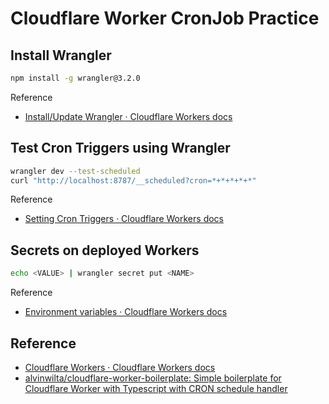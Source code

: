 # Cloudflare Worker CronJob Practice

## Install Wrangler

``` bash
npm install -g wrangler@3.2.0
```

Reference

- [Install/Update Wrangler · Cloudflare Workers docs](https://developers.cloudflare.com/workers/wrangler/install-and-update/)

## Test Cron Triggers using Wrangler

``` bash
wrangler dev --test-scheduled
curl "http://localhost:8787/__scheduled?cron=*+*+*+*+*"
```

Reference

- [Setting Cron Triggers · Cloudflare Workers docs](https://developers.cloudflare.com/workers/examples/cron-trigger/)

## Secrets on deployed Workers

``` bash
echo <VALUE> | wrangler secret put <NAME>
```

Reference

- [Environment variables · Cloudflare Workers docs](https://developers.cloudflare.com/workers/platform/environment-variables/)

## Reference

- [Cloudflare Workers · Cloudflare Workers docs](https://developers.cloudflare.com/workers/)
- [alvinwilta/cloudflare-worker-boilerplate: Simple boilerplate for Cloudflare Worker with Typescript with CRON schedule handler](https://github.com/alvinwilta/cloudflare-worker-boilerplate/)
